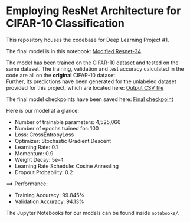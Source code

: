 # Employing ResNet Architecture for CIFAR-10 Classification

This repository houses the codebase for Deep Learning Project #1.

The final model is in this notebook: [Modified Resnet-34](https://github.com/mahi397/Employing-ResNet-Architecture-for-CIFAR-10-Classification/blob/main/notebooks/rn_34_mod.ipynb)

The model has been trained on the CIFAR-10 dataset and tested on the same dataset. The training, validation and test accuracy calculated in the code are all on the **original** CIFAR-10 dataset. <br/>
Further, its predictions have been generated for the unlabeled dataset provided for this project, which are located here: [Output CSV file](https://github.com/mahi397/Employing-ResNet-Architecture-for-CIFAR-10-Classification/blob/main/results/rn_34_output.csv)

The final model checkpoints have been saved here: [Final checkpoint](https://github.com/mahi397/Employing-ResNet-Architecture-for-CIFAR-10-Classification/blob/main/models/resnet_34_best.pth)

Here is our model at a glance:

* Number of trainable parameters: 4,525,066
* Number of epochs trained for: 100
* Loss: CrossEntropyLoss
* Optimizer: Stochastic Gradient Descent
* Learning Rate: 0.1
* Momentum: 0.9
* Weight Decay: 5e-4
* Learning Rate Schedule: Cosine Annealing
* Dropout Probability: 0.2

==> Performance:
* Training Accuracy: 99.845%
* Validation Accuracy: 94.13%

The Jupyter Notebooks for our models can be found inside `notebooks/`.

